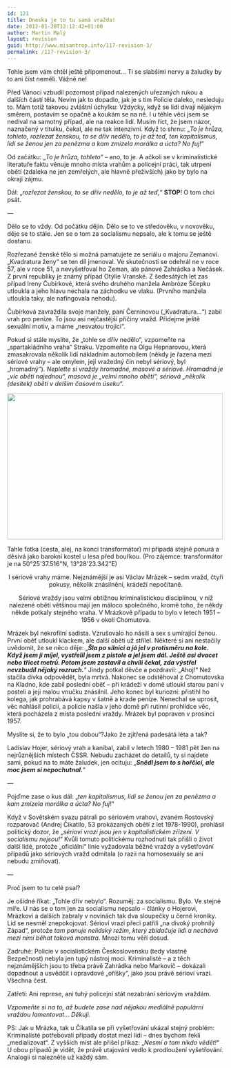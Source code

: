 ```yaml
---
id: 121
title: Dneska je to tu samá vražda!
date: 2012-01-28T12:12:42+01:00
author: Martin Malý
layout: revision
guid: http://www.misantrop.info/117-revision-3/
permalink: /117-revision-3/
---
```

Tohle jsem vám chtěl ještě připomenout&#8230; Ti se slabšími nervy a žaludky by to ani číst neměli. Vážně ne!

<!--more-->

Před Vánoci vzbudil pozornost případ nalezených uřezaných rukou a dalších částí těla. Nevím jak to dopadlo, jak je s tím Policie daleko, nesleduju to. Mám totiž takovou zvláštní úchylku: Vždycky, když se lidi dívají nějakým směrem, postavím se opačně a koukám se na ně. I u téhle věci jsem se nedíval na samotný případ, ale na reakce lidí. Musím říct, že jsem názor, naznačený v titulku, čekal, ale ne tak intenzivní. Když to shrnu: &#8222;_To je hrůza, tohleto, rozřezat ženskou, to se dřív nedělo, to je až teď, ten kapitalismus, lidi se ženou jen za penězma a kam zmizela morálka a úcta? No fuj!_&#8220;

Od začátku: &#8222;_To je hrůza, tohleto_&#8220; &#8211; ano, to je. A ačkoli se v kriminalistické literatuře faktu věnuje mnoho místa vrahům a policejní práci, tak utrpení obětí (zdaleka ne jen zemřelých, ale hlavně přeživších) jako by bylo na okraji zájmu.

Dál: &#8222;_rozřezat ženskou, to se dřív nedělo, to je až teď,_&#8220; **STOP**! O tom chci psát.

&#8212;

Dělo se to vždy. Od počátku dějin. Dělo se to ve středověku, v novověku, děje se to stále. Jen se o tom za socialismu nepsalo, ale k tomu se ještě dostanu.

Rozřezané ženské tělo si možná pamatujete ze seriálu o majoru Zemanovi. &#8222;Kvadratura ženy&#8220; se ten díl jmenoval. Ve skutečnosti se odehrál ne v roce 57, ale v roce 51, a nevyšetřoval ho Zeman, ale pánové Zahrádka a Nečásek. Z první republiky je známý případ Otýlie Vranské. Z šedesátých let zas případ Ireny Čubírkové, která svého druhého manžela Ambróze Ščepku utloukla a jeho hlavu nechala na záchodku ve vlaku. (Prvního manžela utloukla taky, ale nafingovala nehodu).

Čubírková zavraždila svoje manžely, paní Černínovou (&#8222;Kvadratura&#8230;&#8220;) zabil vrah pro peníze. To jsou asi nejčastější příčiny vražd. Přidejme ještě sexuální motiv, a máme &#8222;nesvatou trojici&#8220;.

Pokud si stále myslíte, že &#8222;tohle se dřív nedělo&#8220;, vzpomeňte na &#8222;spartakiádního vraha&#8220; Straku. Vzpomeňte na Olgu Hepnarovou, která zmasakrovala několik lidí nákladním automobilem (někdy je řazena mezi sériové vrahy &#8211; ale omylem, její vražedný čin nebyl sériový, byl &#8222;hromadný&#8220;). _Nepleťte si vraždy hromadné, masové a sériové. Hromadná je &#8222;víc obětí najednou&#8220;, masová je &#8222;velmi mnoho obětí&#8220;, sériová &#8222;několik (desítek) obětí v delším časovém úseku&#8220;._

<div id="attachment_118" style="width: 510px" class="wp-caption aligncenter">
  <a href="http://www.misantrop.info/dneska-je-to-tu-sama-vrazda/produkt-1189443454/" rel="attachment wp-att-118"><img aria-describedby="caption-attachment-118" class=" wp-image-118 " title="produkt-1189443454" src="http://www.misantrop.info/wp-content/uploads/2012/01/produkt-1189443454-500x339.jpg" alt="" width="500" height="339" srcset="https://www.misantrop.info/wp-content/uploads/2012/01/produkt-1189443454-500x339.jpg 500w, https://www.misantrop.info/wp-content/uploads/2012/01/produkt-1189443454-200x135.jpg 200w, https://www.misantrop.info/wp-content/uploads/2012/01/produkt-1189443454.jpg 640w" sizes="(max-width: 500px) 100vw, 500px" /></a>
  
  <p id="caption-attachment-118" class="wp-caption-text">
    Tahle fotka (cesta, alej, na konci transformátor) mi připadá stejně ponurá a děsivá jako barokní kostel u lesa před bouřkou. (Pro zájemce: transformátor je na 50°25'37.516"N, 13°28'23.342"E)
  </p>
</div>

<p style="text-align: center;">
  I sériové vrahy máme. Nejznámější je asi Václav Mrázek &#8211; sedm vražd, čtyři pokusy, několik znásilnění, krádeží nepočítaně.
</p>

<p style="text-align: center;">
  Sériové vraždy jsou velmi obtížnou kriminalistickou disciplínou, v níž nalezené oběti většinou mají jen máloco společného, kromě toho, že někdy někde potkaly stejného vraha. V Mrázkově případu to bylo v letech 1951 &#8211; 1956 v okolí Chomutova.
</p>

Mrázek byl nekrofilní sadista. Vzrušovalo ho násilí a sex s umírající ženou. První oběť utloukl klackem, ale další oběti už střílel. Některé si ani nestačily uvědomit, že se něco děje: &#8222;_**Šla po silnici a já jel v protisměru na kole. Když jsem ji míjel, vystřelil jsem z pistole a jel jsem dál. Ještě asi dvacet nebo třicet metrů. Potom jsem zastavil a chvíli čekal, zda výstřel nevzbudil nějaký rozruch.**_&#8220; Jindy potkal děvče a pozdravil: &#8222;Ahoj!&#8220; Než stačila dívka odpovědět, byla mrtvá. Nakonec se odstěhoval z Chomutovska na Kladno, kde zabil poslední oběť &#8211; při krádeži v domě utloukl starou paní v posteli a její malou vnučku znásilnil. Jeho konec byl kuriozní: přistihl ho kolega, jak prohrabává kapsy v šatně a krade peníze. Nenechal se uprosit, věc nahlásil policii, a policie našla v jeho domě při rutinní prohlídce věc, která pocházela z místa poslední vraždy. Mrázek byl popraven v prosinci 1957.

Myslíte si, že to bylo &#8222;tou dobou&#8220;?Jako že zjitřená padesátá léta a tak?

Ladislav Hojer, sériový vrah a kanibal, zabil v letech 1980 &#8211; 1981 pět žen na nejrůznějších místech ČSSR. Nebudu zacházet do detailů, ty si najdete sami, pokud na to máte žaludek, jen ocituju: &#8222;_**Snědl jsem to s hořčicí, ale moc jsem si nepochutnal.**_&#8220;

&#8212;

Pojďme zase o kus dál: &#8222;_ten kapitalismus, lidi se ženou jen za penězma a kam zmizela morálka a úcta? No fuj!_&#8220;

Když v Sovětském svazu pátrali po sériovém vrahovi, zvaném Rostovský rozparovač (Andrej Čikatilo, 53 prokázaných obětí z let 1978-1990), prohlásil politický dozor, že &#8222;_sérioví vrazi jsou jen v kapitalistickém zřízení. V socialismu nejsou!_&#8220; Kvůli tomuto politickému rozhodnutí tak přišli o život další lidé, protože &#8222;oficiální&#8220; linie vyžadovala běžné vraždy a vyšetřování případů jako sériových vražd odmítala (o razii na homosexuály se ani nebudu zmiňovat).

&#8212;

Proč jsem to tu celé psal?

Je ošidné říkat: &#8222;Tohle dřív nebylo&#8220;. Rozuměj: za socialismu. Bylo. Ve stejné míře. U nás se o tom jen za socialismu nepsalo &#8211; články o Hojerovi, Mrázkovi a dalších zabraly v novinách tak dva sloupečky u černé kroniky. Lid se nesměl znepokojovat. Sérioví vrazi přeci patřili &#8222;na divoký prohnilý Západ&#8220;, protože _tam panuje nelidský režim, který zbídačuje lidi a nechává mezi nimi běhat taková monstra_. Mnozí tomu věří dosud.

Zadruhé: Policie v socialistickém Československu (tedy vlastně Bezpečnost) nebyla jen tupý nástroj moci. Kriminalisté &#8211; a z těch nejznámějších jsou to třeba právě Zahrádka nebo Markovič &#8211; dokázali dopadnout a usvědčit i opravdové &#8222;oříšky&#8220;, jako jsou právě sérioví vrazi. Všechna čest.

Zatřetí: Ani represe, ani tuhý policejní stát nezabrání sériovým vraždám.

_Vzpomeňte si na to, až budete zase nad nějakou mediálně populární vraždou lamentovat&#8230; Děkuji._

PS: Jak u Mrázka, tak u Čikatila se při vyšetřování ukázal stejný problém: Kriminalisté potřebovali případy dostat mezi lidi &#8211; dnes bychom řekli &#8222;medializovat&#8220;. Z vyšších míst ale přišel příkaz: &#8222;_Nesmí o tom nikdo vědět!_&#8220; U obou případů je vidět, že právě utajování vedlo k prodloužení vyšetřování. Analogii si nalezněte už každý sám.